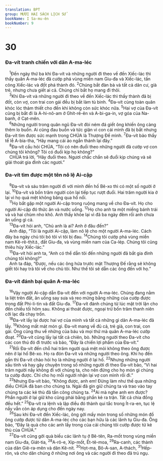 ```yaml
---
translation: BPT
group: MƯƠI HAI SÁCH LỊCH SỬ
bookName: I Sa-mu-ên 
bookNumber: 9
---
```


<div class="title"><h1>30</h1><h3>Đa-vít tranh chiến với dân A-ma-léc</h3></div>
<span class="verse 1sa_30_1"> <sup>1</sup>Đến ngày thứ ba khi Đa-vít và những người đi theo về đến Xiếc-lác thì thấy quân A-ma-léc đã cướp phá vùng miền nam Giu-đa và Xiếc-lác, tấn công Xiếc-lác và đốt phá thành đó.</span>
<span class="verse 1sa_30_2"><sup>2</sup>Chúng bắt đàn bà và tất cả dân cư, già trẻ, nhưng chưa giết ai cả. Chúng chỉ bắt họ mang đi thôi.<br/></span>
<span class="verse 1sa_30_3"> <sup>3</sup>Khi Đa-vít và những người đi theo về đến Xiếc-lác thì thấy thành đã bị đốt, còn vợ, con trai con gái đều bị bắt làm tù binh.</span>
<span class="verse 1sa_30_4"><sup>4</sup>Đa-vít cùng toàn quân khóc lóc thảm thiết cho đến khi không còn sức khóc nữa.</span>
<span class="verse 1sa_30_5"><sup>5</sup>Hai vợ của Đa-vít cũng bị bắt đi là A-hi-nô-am ở Ghít-rê-ên và A-bi-ga-in, vợ góa của Na-banh, ở Cạt-mên.<br/></span>
<span class="verse 1sa_30_6"> <sup>6</sup>Những người trong quân ngũ Đa-vít đòi ném đá giết ông khiến ông càng thêm lo buồn. Ai cũng đau buồn và tức giận vì con cái mình đã bị bắt nhưng Đa-vít tìm được sức mạnh trong CHÚA là Thượng Đế mình.</span>
<span class="verse 1sa_30_7"><sup>7</sup>Đa-vít bảo thầy tế lễ A-bia-tha, “Hãy mang cái áo ngắn thánh lại đây.”<br/></span>
<span class="verse 1sa_30_8"> <sup>8</sup>Đa-vít cầu hỏi CHÚA, “Tôi có nên đuổi theo những người đã cướp vợ con chúng tôi không? Tôi có đuổi kịp họ không?”<br/> CHÚA trả lời, “Hãy đuổi theo. Ngươi chắc chắn sẽ đuổi kịp chúng và sẽ giải thoát gia đình các ngươi.”<br/></span>
<div class="title"><h3>Đa-vít tìm được một tên nô lệ Ai-cập</h3></div>
<span class="verse 1sa_30_9"> <sup>9</sup>Đa-vít và sáu trăm người đi với mình đến hố Bê-xo thì có một số người ở lại.</span>
<span class="verse 1sa_30_10"><sup>10</sup>Đa-vít và bốn trăm người còn lại tiếp tục rượt đuổi. Hai trăm người kia ở lại vì họ quá mệt không băng qua hố nổi.<br/></span>
<span class="verse 1sa_30_11"> <sup>11</sup>Họ bắt gặp một người Ai-cập trong ruộng mang về cho Đa-vít. Họ cho người Ai-cập đó thức ăn và nước uống.</span>
<span class="verse 1sa_30_12"><sup>12</sup>Họ cho anh ta một miếng bánh trái vả và hai chùm nho khô. Anh thấy khỏe lại vì đã ba ngày đêm rồi anh chưa ăn uống gì cả.<br/></span>
<span class="verse 1sa_30_13"> <sup>13</sup>Đa-vít hỏi anh, “Chủ anh là ai? Anh ở đâu đến?”<br/> Anh đáp, “Tôi là người Ai-cập, làm nô lệ cho một người A-ma-léc. Cách đây ba ngày chủ tôi bỏ tôi vì tôi bị đau.</span>
<span class="verse 1sa_30_14"><sup>14</sup>Chúng tôi cướp phá vùng miền nam Kê-rê-thít<a data-toggle="tooltip" data-placement="bottom" title="Hay “người Cơ-rết.” Đây là một trong nhóm người Phi-li-tin. Một số binh sĩ thiện chiến của Đa-vít là người Kê-rê-thít.">⚓</a>, đất Giu-đa, và vùng miền nam của Ca-lép. Chúng tôi cũng thiêu hủy Xiếc-lác.”<br/></span>
<span class="verse 1sa_30_15"> <sup>15</sup>Đa-vít hỏi anh ta, “Anh có thể dẫn tôi đến những người đã bắt gia đình chúng tôi không?”<br/> Anh ta đáp, “Được, nếu các ông hứa trước mặt Thượng Đế rằng sẽ không giết tôi hay trả tôi về cho chủ tôi. Như thế tôi sẽ dẫn các ông đến với họ.”<br/></span>
<div class="title"><h3>Đa-vít đánh bại quân A-ma-léc</h3></div>
<span class="verse 1sa_30_16"> <sup>16</sup>Vậy người Ai-cập dẫn Đa-vít đến với người A-ma-léc. Chúng đang nằm la liệt trên đất, ăn uống say sưa và reo mừng bằng những của cướp được trong đất Phi-li-tin và đất Giu-đa.</span>
<span class="verse 1sa_30_17"><sup>17</sup>Đa-vít đánh chúng từ lúc mặt trời lặn cho đến chiều tối hôm sau. Không ai thoát được, ngoại trừ bốn trăm thanh niên cỡi lạc đà chạy trốn.<br/></span>
<span class="verse 1sa_30_18"> <sup>18</sup>Đa-vít lấy lại được hai vợ của mình và tất cả những gì dân A-ma-léc đã lấy.</span>
<span class="verse 1sa_30_19"><sup>19</sup>Không mất mát món gì. Đa-vít mang về đủ cả, trẻ già, con trai, con gái. Ông cũng thu về những của báu và mọi thứ mà quân A-ma-léc cướp đoạt.</span>
<span class="verse 1sa_30_20"><sup>20</sup>Đa-vít cũng lấy lại tất cả chiên, bò. Những người theo Đa-vít cho các con thú đó đi trước và bảo, “Đây là chiến lợi phẩm của Đa-vít.”<br/></span>
<span class="verse 1sa_30_21"> <sup>21</sup>Rồi Đa-vít đến chỗ hai trăm người quá mệt mỏi không theo ông được nên ở lại hố Bê-xo. Họ ra đón Đa-vít và những người theo ông. Khi họ đến gần thì Đa-vít chào hỏi họ là những người ở lại hố.</span>
<span class="verse 1sa_30_22"><sup>22</sup>Nhưng những người xấu tính và hay gây chuyện trong số những người đi theo Đa-vít bảo, “Vì hai trăm người nầy không đi với chúng ta, cho nên đừng cho họ món gì chúng ta cướp được. Chỉ cho họ mỗi người nhận lại vợ con mình rồi đi.”<br/></span>
<span class="verse 1sa_30_23"> <sup>23</sup>Nhưng Đa-vít bảo, “Không được, anh em! Đừng làm như thế qua những điều CHÚA đã ban cho chúng ta. Ngài đã gìn giữ chúng ta và trao vào tay chúng ta các kẻ thù đã tấn công chúng ta.</span>
<span class="verse 1sa_30_24"><sup>24</sup>Ai mà nghe anh em được? Phần người ở lại giữ kho cũng phải bằng phần kẻ ra trận. Tất cả chia đồng đều hết.”</span>
<span class="verse 1sa_30_25"><sup>25</sup>Đa-vít ra lệnh và lập điều đó thành qui tắc trong Ít-ra-en, tục lệ nầy vẫn còn áp dụng cho đến ngày nay.<br/></span>
<span class="verse 1sa_30_26"> <sup>26</sup>Sau khi Đa-vít đến Xiếc-lác, ông gởi mấy món trong số những món đồ ông cướp được từ dân A-ma-léc cho các bạn hữu là các lãnh tụ Giu-đa. Ông bảo, “Đây là quà cho các anh lấy trong của cải chúng tôi cướp được từ kẻ thù của CHÚA.”<br/></span>
<span class="verse 1sa_30_27"> <sup>27</sup>Đa-vít cũng gởi quà biếu các lãnh tụ ở Bê-tên, Ra-mốt trong vùng miền nam Giu-đa, Giát-tia,</span>
<span class="verse 1sa_30_28"><sup>28</sup>A-rô-e, Xíp-mốt, Ết-tê-moa,</span>
<span class="verse 1sa_30_29"><sup>29</sup>Ra-canh, các thành của dân Giê-ra-mên và dân Kê-nít.</span>
<span class="verse 1sa_30_30"><sup>30</sup>Họt-ma, Bô-A-san, A-thách,</span>
<span class="verse 1sa_30_31"><sup>31</sup>Hếp-rôn, và cho dân chúng ở những nơi ông và các người đi theo đã trú ngụ.<br/></span>
